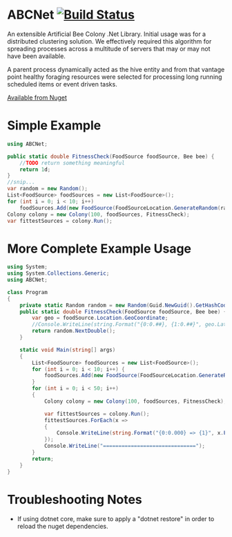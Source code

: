 # ABCNet  [![Build Status](https://travis-ci.org/danielsonchris/ABCNet.svg?branch=master)](https://travis-ci.org/danielsonchris/ABCNet)
An extensible Artificial Bee Colony .Net Library.  Initial usage was for a distributed clustering solution.  We effectively required this algorithm for spreading processes across a multitude of servers that may or may not have been available.

A parent process dynamically acted as the hive entity and from that vantage point healthy foraging resources were selected for processing long running scheduled items or event driven tasks.

[Available from Nuget](https://www.nuget.org/packages/ABCNet)

# Simple Example
```csharp
using ABCNet;

public static double FitnessCheck(FoodSource foodSource, Bee bee) {
    //TODO return something meaningful
    return 1d;
}
//snip...
var random = new Random();
List<FoodSource> foodSources = new List<FoodSource>();
for (int i = 0; i < 10; i++)
    foodSources.Add(new FoodSource(FoodSourceLocation.GenerateRandom(random)));
Colony colony = new Colony(100, foodSources, FitnessCheck);
var fittestSources = colony.Run();
```

# More Complete Example Usage
```csharp
using System;
using System.Collections.Generic;
using ABCNet;

class Program
{
    private static Random random = new Random(Guid.NewGuid().GetHashCode());
    public static double FitnessCheck(FoodSource foodSource, Bee bee) {
        var geo = foodSource.Location.GeoCoordinate;
        //Console.WriteLine(string.Format("{0:0.##}, {1:0.##}", geo.Latitude, geo.Longitude));
        return random.NextDouble();
    }

    static void Main(string[] args)
    {
        List<FoodSource> foodSources = new List<FoodSource>();
        for (int i = 0; i < 10; i++) {
            foodSources.Add(new FoodSource(FoodSourceLocation.GenerateRandom(random)));
        }
        for (int i = 0; i < 50; i++)
        {
            Colony colony = new Colony(100, foodSources, FitnessCheck);

            var fittestSources = colony.Run();
            fittestSources.ForEach(x =>
            {
                Console.WriteLine(string.Format("{0:0.000} => {1}", x.FitnessValue, x.ToString()));
            });
            Console.WriteLine("==============================");
        }
        return;
    }
}
```

# Troubleshooting Notes
* If using dotnet core, make sure to apply a "dotnet restore" in order to reload the nuget dependencies.

